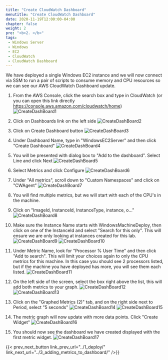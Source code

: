 ```yaml
---
title: "Create CloudWatch Dashboard"
menutitle: "Create CloudWatch Dashboard"
date: 2020-11-19T12:00:00-04:00
chapter: false
weight: 2
pre: "<b>2. </b>"
tags:
 - Windows Server
 - Windows
 - EC2
 - CloudWatch
 - CloudWatch Dashboard
---
```


We have deployed a single Windows EC2 instance and we will now connect via SSM to run a pair of scripts to consume memory and CPU resources so we can see our AWS CloudWatch Dashboard update.


1. From the AWS Console, click the search box and type in CloudWatch (or you can open this link directly https://console.aws.amazon.com/cloudwatch/home)
![CreateDashBoard1](/Performance/100_Monitoring_Windows_EC2_CloudWatch/Images/2/CreateDashBoard1.png?width=50pc)
1. Click on Dashboards link on the left side
![CreateDashBoard2](/Performance/100_Monitoring_Windows_EC2_CloudWatch/Images/2/CreateDashBoard2.png?width=50pc)
1. Click on Create Dashboard button
![CreateDashBoard3](/Performance/100_Monitoring_Windows_EC2_CloudWatch/Images/2/CreateDashBoard3.png?width=50pc)
1. Under Dashboard Name, type in "WindowsEC2Server" and then click "Create Dashboard"
![CreateDashBoard4](/Performance/100_Monitoring_Windows_EC2_CloudWatch/Images/2/CreateDashBoard4.png?width=50pc)
1. You will be presented with dialog box to "Add to the dashboard". Select Line and click Next
![CreateDashBoard5](/Performance/100_Monitoring_Windows_EC2_CloudWatch/Images/2/CreateDashBoard5.png?width=50pc)
1. Select Metrics and click Configure
![CreateDashBoard6](/Performance/100_Monitoring_Windows_EC2_CloudWatch/Images/2/CreateDashBoard6.png?width=50pc)
1. Under "All metrics", scroll down to "Custom Namespaces" and click on "CWAgent"
![CreateDashBoard7](/Performance/100_Monitoring_Windows_EC2_CloudWatch/Images/2/CreateDashBoard7.png?width=50pc)
1. You will find multiple metrics, but we will start with each of the CPU's in the machine.
1. Click on "ImageId, InstanceId, InstanceType, instance, o..."
![CreateDashBoard8](/Performance/100_Monitoring_Windows_EC2_CloudWatch/Images/2/CreateDashBoard8.png?width=50pc)
1. Make sure the Instance Name starts with WindowsMachineDeploy, then click on one of the InstanceId and select "Search for this only".  This will ensure we are only looking at instances created for this lab.
![CreateDashBoard9](/Performance/100_Monitoring_Windows_EC2_CloudWatch/Images/2/CreateDashBoard9.png?width=50pc)
![CreateDashBoard10](/Performance/100_Monitoring_Windows_EC2_CloudWatch/Images/2/CreateDashBoard10.png?width=50pc)
1. Under Metric Name, look for "Processor % User Time" and then click "Add to search". This will limit your choices again to only the CPU metrics for this machine. In this case you should see 2 processors listed, but if the machine you have deployed has more, you will see them each listed.
![CreateDashBoard11](/Performance/100_Monitoring_Windows_EC2_CloudWatch/Images/2/CreateDashBoard11.png?width=50pc)
1. On the left side of the screen, select the box right above the list, this will add both metrics to your graph.
![CreateDashBoard12](/Performance/100_Monitoring_Windows_EC2_CloudWatch/Images/2/CreateDashBoard12.png?width=50pc)
![CreateDashBoard13](/Performance/100_Monitoring_Windows_EC2_CloudWatch/Images/2/CreateDashBoard13.png?width=50pc)

1. Click on the "Graphed Metrics (2)" tab, and on the right side next to Period, select "5 seconds"
![CreateDashBoard14](/Performance/100_Monitoring_Windows_EC2_CloudWatch/Images/2/CreateDashBoard14.png?width=50pc)
![CreateDashBoard15](/Performance/100_Monitoring_Windows_EC2_CloudWatch/Images/2/CreateDashBoard15.png?width=50pc)

1. The metric graph will now update with more data points. Click "Create Widget"
![CreateDashBoard16](/Performance/100_Monitoring_Windows_EC2_CloudWatch/Images/2/CreateDashBoard16.png?width=50pc)
1. You should now see the dashboard we have created displayed with the first metric widget.
![CreateDashBoard17](/Performance/100_Monitoring_Windows_EC2_CloudWatch/Images/2/CreateDashBoard17.png?width=50pc)



{{< prev_next_button link_prev_url="../1_deploy/" link_next_url="../3_adding_metrics_to_dashboard/" />}}
